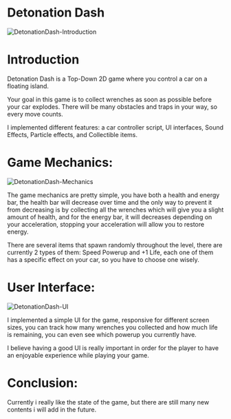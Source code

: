 # Detonation Dash

![DetonationDash-Introduction](https://github.com/Vrayzix/Detonation-Dash/assets/137806796/07f98be6-7678-4746-9526-10223ecfe92b)

# Introduction

Detonation Dash is a Top-Down 2D game where you control a car on a floating island.

Your goal in this game is to collect wrenches as soon as possible before your car explodes. There will be many obstacles and traps in your way, so every move counts.

I implemented different features: a car controller script, UI interfaces, Sound Effects, Particle effects, and Collectible items.

# Game Mechanics:

![DetonationDash-Mechanics](https://github.com/Vrayzix/Detonation-Dash/assets/137806796/63b0775d-28c4-4a49-93b2-50a097c0f29e)

The game mechanics are pretty simple, you have both a health and energy bar, the health bar will decrease over time and the only way to prevent it from decreasing is by collecting all the wrenches which will give you a slight amount of health, and for the energy bar, it will decreases depending on your acceleration, stopping your acceleration will allow you to restore energy.

There are several items that spawn randomly throughout the level, there are currently 2 types of them: Speed Powerup and +1 Life, each one of them has a specific effect on your car, so you have to choose one wisely.

# User Interface:

![DetonationDash-UI](https://github.com/Vrayzix/Detonation-Dash/assets/137806796/b57fd959-4980-4b2a-8ebc-a987b7704915)

I implemented a simple UI for the game, responsive for different screen sizes, you can track how many wrenches you collected and how much life is remaining, you can even see which powerup you currently have.

I believe having a good UI is really important in order for the player to have an enjoyable experience while playing your game.

# Conclusion:
Currently i really like the state of the game, but there are still many new contents i will add in the future.
